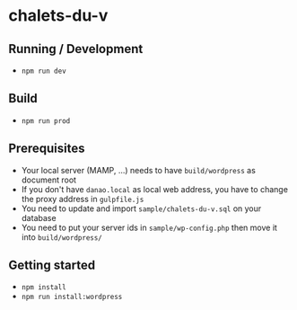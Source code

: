 # chalets-du-v

## Running / Development
* `npm run dev`

## Build
* `npm run prod`

## Prerequisites
* Your local server (MAMP, ...) needs to have `build/wordpress` as document root
* If you don't have `danao.local` as local web address, you have to change the proxy address in `gulpfile.js`
* You need to update and import `sample/chalets-du-v.sql` on your database
* You need to put your server ids in `sample/wp-config.php` then move it into `build/wordpress/`

## Getting started
* `npm install`
* `npm run install:wordpress`